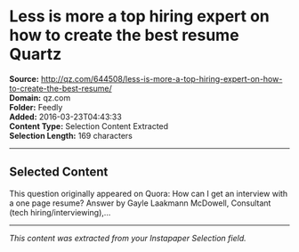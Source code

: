 # Less is more a top hiring expert on how to create the best resume Quartz

**Source:** http://qz.com/644508/less-is-more-a-top-hiring-expert-on-how-to-create-the-best-resume/  
**Domain:** qz.com  
**Folder:** Feedly  
**Added:** 2016-03-23T04:43:33  
**Content Type:** Selection Content Extracted  
**Selection Length:** 169 characters  


---

## Selected Content

This question originally appeared on Quora: How can I get an interview with a one page resume? Answer by Gayle Laakmann McDowell, Consultant (tech hiring/interviewing),…

---

*This content was extracted from your Instapaper Selection field.*